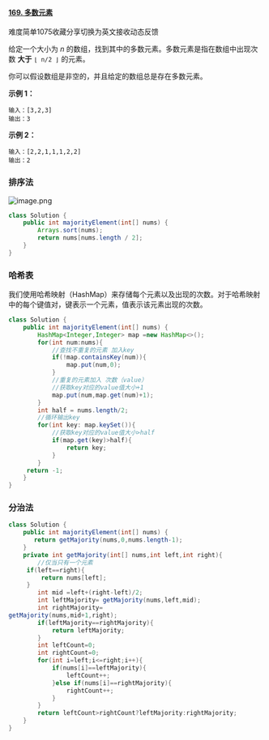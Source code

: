 #### [169. 多数元素](https://leetcode-cn.com/problems/majority-element/)

难度简单1075收藏分享切换为英文接收动态反馈

给定一个大小为 *n* 的数组，找到其中的多数元素。多数元素是指在数组中出现次数 **大于** `⌊ n/2 ⌋` 的元素。

你可以假设数组是非空的，并且给定的数组总是存在多数元素。

 

**示例 1：**

```
输入：[3,2,3]
输出：3
```

**示例 2：**

```
输入：[2,2,1,1,1,2,2]
输出：2
```

### 排序法

![image.png](https://pic.leetcode-cn.com/a70cb9316157ecd7eeffe7900d3ca83849079824964e8a0aaefbcffd4040f175-image.png)

```java
class Solution {
    public int majorityElement(int[] nums) {
        Arrays.sort(nums);
        return nums[nums.length / 2];
    }
}

```

### 哈希表

我们使用哈希映射（HashMap）来存储每个元素以及出现的次数。对于哈希映射中的每个键值对，键表示一个元素，值表示该元素出现的次数。

```java
class Solution {
    public int majorityElement(int[] nums) {
        HashMap<Integer,Integer> map =new HashMap<>();
        for(int num:nums){
            //查找不重复的元素 加入key
            if(!map.containsKey(num)){
                map.put(num,0);
            }
            //重复的元素加入 次数（value）
            //获取key对应的value值大小+1
            map.put(num,map.get(num)+1);
        }
        int half = nums.length/2;
        //循环输出key
        for(int key: map.keySet()){
            //获取key对应的value值大小>half
            if(map.get(key)>half){
                return key;
            }
        }
     return -1;
    }
}
```

### 分治法

```java
class Solution {
    public int majorityElement(int[] nums) {
       return getMajority(nums,0,nums.length-1);
    }
    private int getMajority(int[] nums,int left,int right){
        //仅当只有一个元素
     if(left==right){
         return nums[left];
     }   
        int mid =left+(right-left)/2;
        int leftMajority= getMajority(nums,left,mid);
        int rightMajority=
getMajority(nums,mid+1,right);
        if(leftMajority==rightMajority){
            return leftMajority;
        }
        int leftCount=0;
        int rightCount=0;
        for(int i=left;i<=right;i++){
            if(nums[i]==leftMajority){
                leftCount++;
            }else if(nums[i]==rightMajority){
                rightCount++;
            }
        }
        return leftCount>rightCount?leftMajority:rightMajority;
    }
}
```

